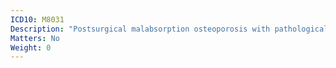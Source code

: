 ```yaml
---
ICD10: M8031
Description: "Postsurgical malabsorption osteoporosis with pathological fracture: Shoulder region"
Matters: No
Weight: 0
---
```

